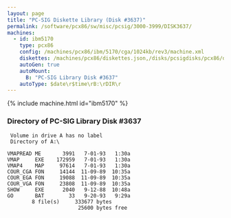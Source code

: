 ```yaml
---
layout: page
title: "PC-SIG Diskette Library (Disk #3637)"
permalink: /software/pcx86/sw/misc/pcsig/3000-3999/DISK3637/
machines:
  - id: ibm5170
    type: pcx86
    config: /machines/pcx86/ibm/5170/cga/1024kb/rev3/machine.xml
    diskettes: /machines/pcx86/diskettes.json,/disks/pcsigdisks/pcx86/diskettes.json
    autoGen: true
    autoMount:
      B: "PC-SIG Library Disk #3637"
    autoType: $date\r$time\rB:\rDIR\r
---
```


{% include machine.html id="ibm5170" %}

### Directory of PC-SIG Library Disk #3637

     Volume in drive A has no label
     Directory of A:\

    VMAPREAD ME       3991   7-01-93   1:30a
    VMAP     EXE    172959   7-01-93   1:30a
    VMAP4    MAP     97614   7-01-93   1:30a
    COUR_CGA FON     14144  11-09-89  10:35a
    COUR_EGA FON     19088  11-09-89  10:35a
    COUR_VGA FON     23808  11-09-89  10:35a
    SHOW     EXE      2040   9-12-88  10:48a
    GO       BAT        33   9-20-93   9:29a
            8 file(s)     333677 bytes
                           25600 bytes free
